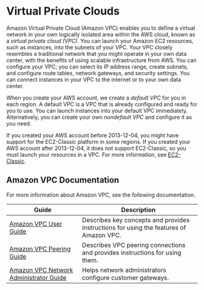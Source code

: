 # Virtual Private Clouds<a name="using-vpc"></a>

Amazon Virtual Private Cloud \(Amazon VPC\) enables you to define a virtual network in your own logically isolated area within the AWS cloud, known as a *virtual private cloud \(VPC\)*\. You can launch your Amazon EC2 resources, such as instances, into the subnets of your VPC\. Your VPC closely resembles a traditional network that you might operate in your own data center, with the benefits of using scalable infrastructure from AWS\. You can configure your VPC; you can select its IP address range, create subnets, and configure route tables, network gateways, and security settings\. You can connect instances in your VPC to the internet or to your own data center\.

When you create your AWS account, we create a *default VPC* for you in each region\. A default VPC is a VPC that is already configured and ready for you to use\. You can launch instances into your default VPC immediately\. Alternatively, you can create your own *nondefault VPC* and configure it as you need\.

If you created your AWS account before 2013\-12\-04, you might have support for the EC2\-Classic platform in some regions\. If you created your AWS account after 2013\-12\-04, it does not support EC2\-Classic, so you must launch your resources in a VPC\. For more information, see [EC2\-Classic](ec2-classic-platform.md)\.

## Amazon VPC Documentation<a name="amazon-vpc-docs"></a>

For more information about Amazon VPC, see the following documentation\.


| Guide | Description | 
| --- | --- | 
|  [Amazon VPC User Guide](https://docs.aws.amazon.com/vpc/latest/userguide/)  |  Describes key concepts and provides instructions for using the features of Amazon VPC\.  | 
|  [Amazon VPC Peering Guide](https://docs.aws.amazon.com/vpc/latest/peering/)  |  Describes VPC peering connections and provides instructions for using them\.  | 
|  [Amazon VPC Network Administrator Guide](https://docs.aws.amazon.com/vpc/latest/adminguide/)  |  Helps network administrators configure customer gateways\.  | 